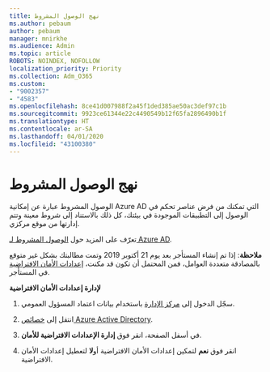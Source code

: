 ```yaml
---
title: نهج الوصول المشروط
ms.author: pebaum
author: pebaum
manager: mnirkhe
ms.audience: Admin
ms.topic: article
ROBOTS: NOINDEX, NOFOLLOW
localization_priority: Priority
ms.collection: Adm_O365
ms.custom:
- "9002357"
- "4583"
ms.openlocfilehash: 8ce41d007988f2a45f1ded385ae50ac3def97c1b
ms.sourcegitcommit: 9923ce61344e22c4490549b12f65fa2896490b1f
ms.translationtype: HT
ms.contentlocale: ar-SA
ms.lasthandoff: 04/01/2020
ms.locfileid: "43100380"
---
```

# <a name="conditional-access-policies"></a>نهج الوصول المشروط

الوصول المشروط عبارة عن إمكانية Azure AD التي تمكنك من فرض عناصر تحكم في الوصول إلى التطبيقات الموجودة في بيئتك، كل ذلك بالاستناد إلى شروط معينة وتتم إدارتها من موقع مركزي.

تعرّف على المزيد حول [الوصول المشروط لـ Azure AD](https://docs.microsoft.com/azure/active-directory/conditional-access/).  

**ملاحظة**: إذا تم إنشاء المستأجر بعد يوم 21 أكتوبر 2019 وتمت مطالبتك بشكل غير متوقع بالمصادقة متعددة العوامل، فمن المحتمل أن تكون قد مكنت، [إعدادات الأمان الافتراضية](http://aka.ms/securitydefaults) في المستأجر.

**لإدارة إعدادات الأمان الافتراضية**

1. سجّل الدخول إلى [مركز الإدارة](https://go.microsoft.com/fwlink/p/?linkid=834822) باستخدام بيانات اعتماد المسؤول العمومي.

2. انتقل إلى [خصائص Azure Active Directory](https://portal.azure.com/#blade/Microsoft_AAD_IAM/ActiveDirectoryMenuBlade/Properties).

3. في أسفل الصفحة، انقر فوق **إدارة الإعدادات الافتراضية للأمان**.

4. انقر فوق **نعم** لتمكين إعدادات الأمان الافتراضية أو**لا** لتعطيل إعدادات الأمان الافتراضية.

